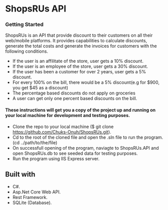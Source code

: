 # ShopsRUs API
### Getting Started
ShopsRUs is an API that provide discount to their customers on all their web/mobile platforms.
It provides capabilities to calculate discounts, generate the total costs and generate the
invoices for customers with the following conditions.

* If the user is an affilitate of the store, user gets a 10% discount.
* If the user is an employee of the store, user gets a 30% discount.
* If the user has been a customer for over 2 years, user gets a 5% discount.
* For every 100% on the bill, there would be a 5% discount(e.g for $900, you get $45 as a discount)
* The percentage based discounts do not apply on groceries
* A user can get only one percent based discounts on the bill.

#### These instructions will get you a copy of the project up and running on your local machine for development and testing purposes.
* Clone the repo to your local machine ($ git clone https://github.com/Chuks-Onuh/ShopsRUs.git).
* Cd to the root of the cloned file and open the .sln file to run the program. (cd ../path/to/the/file)
* On successfull opening of the program, naviagte to ShopsRUs.API and open ShopsRUs.db to see seeded data for testing purposes.
* Run the program using IIS Express server.

## Built with
* C#.
* Asp.Net Core Web API.
* Rest Framework.
* SQLite (Database).
